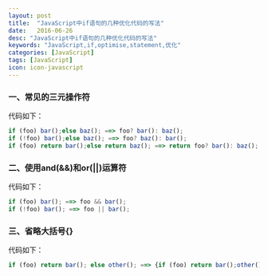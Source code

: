 ```yaml
---
layout: post
title:  "JavaScript中if语句的几种优化代码的写法"
date:   2016-06-26
desc: "JavaScript中if语句的几种优化代码的写法"
keywords: "JavaScript,if,optimise,statement,优化"
categories: [JavaScript]
tags: [JavaScript]
icon: icon-javascript
---
```


### 一、常见的三元操作符

代码如下：

``` javascript
if (foo) bar();else baz(); ==> foo? bar(): baz();
if (!foo) bar();else baz(); ==> foo? baz(): bar();
if (foo) return bar();else return baz(); ==> return foo? bar(): baz();
```

### 二、使用and(&&)和or(||)运算符

代码如下：

``` javascript
if (foo) bar(); ==> foo && bar();
if (!foo) bar(); ==> foo || bar();
```

### 三、省略大括号{}

代码如下：

``` javascript
if (foo) return bar(); else other(); ==> {if (foo) return bar();other()}
```

